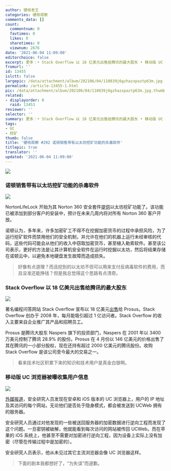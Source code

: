 ```yaml
---
author: 硬核老王
categories: 硬核观察
comments_data: []
count:
  commentnum: 0
  favtimes: 0
  likes: 0
  sharetimes: 0
  viewnum: 2676
date: '2021-06-04 11:09:00'
editorchoice: false
excerpt: 更多：• Stack Overflow 以 18 亿美元出售给腾讯的最大股东 • 移动版 UC 浏览器被曝收集用户信息
fromurl: ''
id: 13455
islctt: false
largepic: /data/attachment/album/202106/04/110839j6gzhazxpaztp63m.jpg
permalink: /article-13455-1.html
pic: /data/attachment/album/202106/04/110839j6gzhazxpaztp63m.jpg.thumb.jpg
related:
- displayorder: 0
  raid: 13453
reviewer: ''
selector: ''
summary: 更多：• Stack Overflow 以 18 亿美元出售给腾讯的最大股东 • 移动版 UC 浏览器被曝收集用户信息
tags:
- UC
- 挖矿
thumb: false
title: '硬核观察 #292 诺顿销售带有以太坊挖矿功能的杀毒软件'
titlepic: true
translator: ''
updated: '2021-06-04 11:09:00'
---
```


![](/data/attachment/album/202106/04/110839j6gzhazxpaztp63m.jpg)


### 诺顿销售带有以太坊挖矿功能的杀毒软件


![](/data/attachment/album/202106/04/110847lcv4445v2v1ooone.jpg)


NortonLifeLock 开始为其 Norton 360 安全套件[提供](https://investor.nortonlifelock.com/About/Investors/press-releases/press-release-details/2021/NortonLifeLock-Unveils-Norton-Crypto/default.aspx)以太坊挖矿功能了。该功能已被添加到部分客户的安装中，预计在未来几周内将对所有 Norton 360 客户开放。


诺顿认为，多年来，许多加密矿工不得不在挖掘加密货币的过程中承担风险，为了运行挖矿软件而禁用他们的安全机制，并允许在他们的机器上运行未经审核的代码，这些代码可能会从他们的收入中窃取加密货币，甚至植入勒索软件。甚至该公司表示，更好的方法是让其计算机安全软件在运行时挖掘以太坊，然后将结果存储在诺顿云中，以避免本地硬盘发生故障而造成损失。



> 
> 好像有点道理？而且挖到的以太坊不但可以用来支付反病毒软件的费用，而且没准还能挣钱？但是我总觉得这个思路有点清奇。
> 
> 
> 


### Stack Overflow 以 18 亿美元出售给腾讯的最大股东


![](/data/attachment/album/202106/04/110909pr9wfzwlw4565sjv.jpg)


著名编程问答网站 Stack Overflow 宣布以 18 亿美元[出售](https://www.wsj.com/articles/software-developer-community-stack-overflow-sold-to-tech-giant-prosus-for-1-8-billion-11622648400)给 Prosus。Stack Overflow 创办于 2008 年，每月能吸引超过 1 亿访问者。Stack Overflow 的收入主要来自企业推广其产品和招聘员工。


Prosus 是腾讯大股东 Naspers 旗下的投资部门，Naspers 在 2001 年以 3400 万美元控制了腾讯 28.9% 的股份。Prosus 在 4 月份以 146 亿美元的价格出售了其在腾讯的一小部分股权，现在还持有超过 2000 亿美元的腾讯股份。收购 Stack Overflow 是该公司至今最大的交易之一。



> 
> 看来技术社区积累下来的知识和技术用户是真金白银啊。
> 
> 
> 


### 移动版 UC 浏览器被曝收集用户信息


![](/data/attachment/album/202106/04/110927ug41eju8t799a7mu.jpg)


[外媒报道](https://www.forbes.com/sites/thomasbrewster/2021/06/01/exclusive-alibabas-huge-browser-business-is-recording-millions-of-android-and-iphone-users-private-web-habits/)，安全研究人员发现在安卓和 iOS 版本的 UC 浏览器上，用户的 IP 地址及其访问的每个网站，无论他们是否处于隐身模式，都会被发送到 UCWeb 拥有的服务器。


安全研究人员通过对他发现的一些被送回服务器的加密数据进行逆向工程而发现了这个问题。一旦密钥被破解，他就能看到每次访问的网站被传回 UCWeb。而在苹果的 iOS 系统上，他甚至不需要对加密进行逆向工程，因为设备上实际上没有加密（尽管在传输过程中是加密的）。


安全研究人员表示，他从未见过其它主流浏览器会像 UC 浏览器这样。



> 
> 下面的剧本我都想好了，“为失误”而道歉。
> 
> 
>